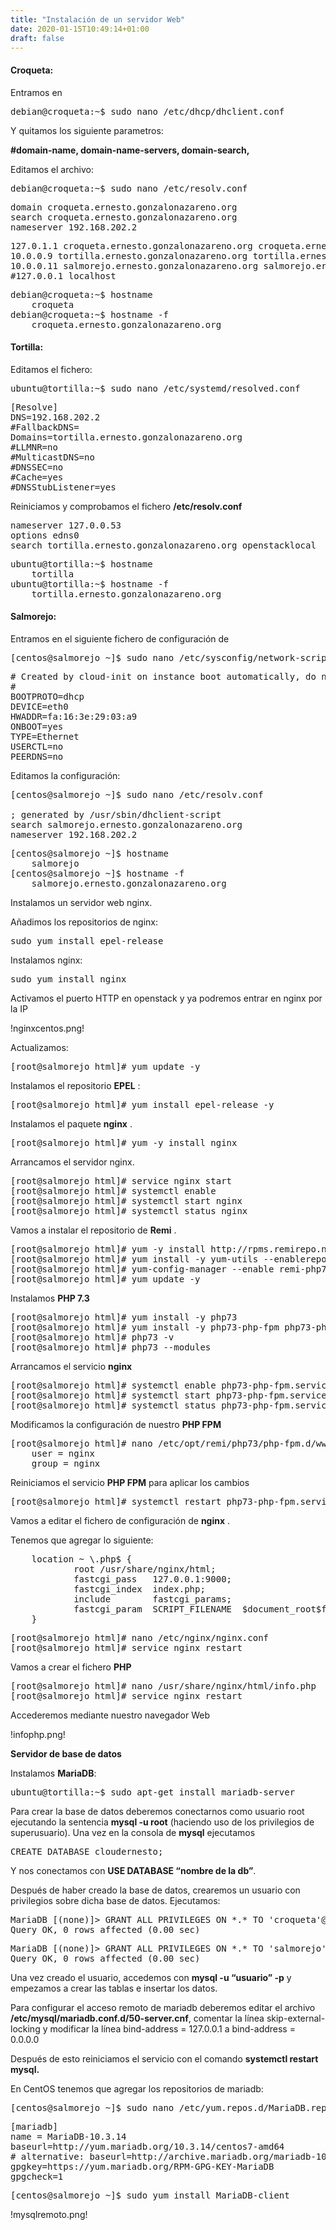 ```yaml
---
title: "Instalación de un servidor Web"
date: 2020-01-15T10:49:14+01:00
draft: false
---
```


#### Croqueta:

Entramos en 

<pre>
debian@croqueta:~$ sudo nano /etc/dhcp/dhclient.conf
</pre> 

Y quitamos los siguiente parametros:

**#domain-name, domain-name-servers, domain-search,**

Editamos el archivo:

<pre>
debian@croqueta:~$ sudo nano /etc/resolv.conf
</pre> 

<pre>
domain croqueta.ernesto.gonzalonazareno.org
search croqueta.ernesto.gonzalonazareno.org
nameserver 192.168.202.2
</pre>

<pre>
127.0.1.1 croqueta.ernesto.gonzalonazareno.org croqueta.ernesto
10.0.0.9 tortilla.ernesto.gonzalonazareno.org tortilla.ernesto
10.0.0.11 salmorejo.ernesto.gonzalonazareno.org salmorejo.ernesto
#127.0.0.1 localhost
</pre>

<pre>
debian@croqueta:~$ hostname 
    croqueta
debian@croqueta:~$ hostname -f
    croqueta.ernesto.gonzalonazareno.org
</pre>

#### Tortilla:

Editamos el fichero:

<pre>
ubuntu@tortilla:~$ sudo nano /etc/systemd/resolved.conf 
</pre>

<pre>
[Resolve]
DNS=192.168.202.2
#FallbackDNS=
Domains=tortilla.ernesto.gonzalonazareno.org
#LLMNR=no
#MulticastDNS=no
#DNSSEC=no
#Cache=yes
#DNSStubListener=yes
</pre>

Reiniciamos y comprobamos el fichero **/etc/resolv.conf**

<pre>
nameserver 127.0.0.53
options edns0
search tortilla.ernesto.gonzalonazareno.org openstacklocal
</pre>

<pre>
ubuntu@tortilla:~$ hostname
    tortilla
ubuntu@tortilla:~$ hostname -f
    tortilla.ernesto.gonzalonazareno.org
</pre>

#### Salmorejo:

Entramos en el siguiente fichero de configuración de 

<pre>
[centos@salmorejo ~]$ sudo nano /etc/sysconfig/network-scripts/ifcfg-eth0 
</pre>

<pre>
# Created by cloud-init on instance boot automatically, do not edit.
#
BOOTPROTO=dhcp
DEVICE=eth0
HWADDR=fa:16:3e:29:03:a9
ONBOOT=yes
TYPE=Ethernet
USERCTL=no
PEERDNS=no
</pre>

Editamos la configuración:

<pre>
[centos@salmorejo ~]$ sudo nano /etc/resolv.conf

; generated by /usr/sbin/dhclient-script
search salmorejo.ernesto.gonzalonazareno.org
nameserver 192.168.202.2
</pre> 

<pre>
[centos@salmorejo ~]$ hostname
    salmorejo
[centos@salmorejo ~]$ hostname -f
    salmorejo.ernesto.gonzalonazareno.org
</pre>

Instalamos un servidor web nginx.

Añadimos los repositorios de nginx:

<pre>
sudo yum install epel-release
</pre>

Instalamos nginx:

<pre>
sudo yum install nginx
</pre>

Activamos el puerto HTTP en openstack y ya podremos entrar en nginx por la IP

!nginxcentos.png!

Actualizamos:

<pre>
[root@salmorejo html]# yum update -y
</pre>

Instalamos el repositorio **EPEL** :

<pre>
[root@salmorejo html]# yum install epel-release -y
</pre>

Instalamos el paquete **nginx** .

<pre>
[root@salmorejo html]# yum -y install nginx
</pre>

Arrancamos el servidor nginx.

<pre>
[root@salmorejo html]# service nginx start
[root@salmorejo html]# systemctl enable
[root@salmorejo html]# systemctl start nginx
[root@salmorejo html]# systemctl status nginx
</pre>

Vamos a instalar el repositorio de **Remi** .

<pre>
[root@salmorejo html]# yum -y install http://rpms.remirepo.net/enterprise/remi-release-7.rpm
[root@salmorejo html]# yum install -y yum-utils --enablerepo="base"
[root@salmorejo html]# yum-config-manager --enable remi-php73
[root@salmorejo html]# yum update -y
</pre>

Instalamos **PHP 7.3**

<pre>
[root@salmorejo html]# yum install -y php73
[root@salmorejo html]# yum install -y php73-php-fpm php73-php-gd php73-php-json php73-php-mbstring php73-php-mysqlnd php73-php-xml php73-php-xmlrpc php73-php-opcache
[root@salmorejo html]# php73 -v
[root@salmorejo html]# php73 --modules
</pre>

Arrancamos el servicio **nginx**

<pre>
[root@salmorejo html]# systemctl enable php73-php-fpm.service
[root@salmorejo html]# systemctl start php73-php-fpm.service
[root@salmorejo html]# systemctl status php73-php-fpm.service
</pre>

Modificamos la configuración de nuestro **PHP FPM**

<pre>
[root@salmorejo html]# nano /etc/opt/remi/php73/php-fpm.d/www.conf
    user = nginx
    group = nginx
</pre>

Reiniciamos el servicio **PHP FPM** para aplicar los cambios

<pre>
[root@salmorejo html]# systemctl restart php73-php-fpm.service
</pre>

Vamos a editar el fichero de configuración de **nginx** .

Tenemos que agregar lo siguiente:

<pre>
    location ~ \.php$ {
            root /usr/share/nginx/html;
            fastcgi_pass   127.0.0.1:9000;
            fastcgi_index  index.php;
            include        fastcgi_params;
            fastcgi_param  SCRIPT_FILENAME  $document_root$fastcgi_script_name;
    }      
</pre> 

<pre>
[root@salmorejo html]# nano /etc/nginx/nginx.conf
[root@salmorejo html]# service nginx restart
</pre>

Vamos a crear el fichero **PHP**

<pre>
[root@salmorejo html]# nano /usr/share/nginx/html/info.php
[root@salmorejo html]# service nginx restart
</pre>

Accederemos mediante nuestro navegador Web

!infophp.png!


**Servidor de base de datos**

Instalamos **MariaDB**:

<pre>
ubuntu@tortilla:~$ sudo apt-get install mariadb-server
</pre>

Para crear la base de datos deberemos conectarnos como usuario root ejecutando la sentencia **mysql -u root**
(haciendo uso de los privilegios de superusuario). Una vez en la consola de **mysql** ejecutamos

<pre>
CREATE DATABASE cloudernesto;
</pre>

Y nos conectamos con **USE DATABASE “nombre de la db”**.

Después de haber creado la base de datos, crearemos un usuario con privilegios sobre dicha base de datos. Ejecutamos:

<pre>
MariaDB [(none)]> GRANT ALL PRIVILEGES ON *.* TO 'croqueta'@'10.0.0.3' IDENTIFIED BY 'croqueta' WITH GRANT OPTION;
Query OK, 0 rows affected (0.00 sec)
</pre>

<pre>
MariaDB [(none)]> GRANT ALL PRIVILEGES ON *.* TO 'salmorejo'@'10.0.0.11' IDENTIFIED BY 'salmorejo' WITH GRANT OPTION;
Query OK, 0 rows affected (0.00 sec)
</pre>

Una vez creado el usuario, accedemos con **mysql -u “usuario” -p** y empezamos a crear las tablas e insertar los datos.

Para configurar el acceso remoto de mariadb deberemos editar el archivo **/etc/mysql/mariadb.conf.d/50-server.cnf**, comentar la línea skip-external-locking y modificar la línea bind-address = 127.0.0.1 a bind-address = 0.0.0.0

Después de esto reiniciamos el servicio con el comando **systemctl restart mysql.**

En CentOS tenemos que agregar los repositorios de mariadb:

<pre>
[centos@salmorejo ~]$ sudo nano /etc/yum.repos.d/MariaDB.repo
</pre>

<pre>
[mariadb]
name = MariaDB-10.3.14
baseurl=http://yum.mariadb.org/10.3.14/centos7-amd64
# alternative: baseurl=http://archive.mariadb.org/mariadb-10.3.14/yum/centos7-amd64
gpgkey=https://yum.mariadb.org/RPM-GPG-KEY-MariaDB
gpgcheck=1
</pre>

<pre>
[centos@salmorejo ~]$ sudo yum install MariaDB-client
</pre>

!mysqlremoto.png!

